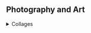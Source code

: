 ## Photography and Art
<details>
  <summary>Collages</summary>
<img src="./images/collage1.jpg" height="240" width="360">
<img src="./images/collage2.jpg" height="240" width="360">
<img src="./images/collage3.jpg" height="240" width="360">
<img src="./images/collage4.jpg" height="240" width="360">
<img src="./images/collage5.jpg" height="240" width="360">
<img src="./images/collage6.jpg" height="240" width="360">
<img src="./images/collage7.jpg" height="240" width="360">
<img src="./images/collage8.jpg" height="240" width="360">
<img src="./images/collage9.jpg" height="240" width="360">
<img src="./images/collage10.jpg" height="240" width="360">
<img src="./images/collage11.jpg" height="240" width="360">
<img src="./images/collage12.jpg" height="240" width="360">
<img src="./images/collage13.jpg" height="240" width="360">
<img src="./images/collage14.jpg" height="240" width="360">
<img src="./images/collage15.jpg" height="240" width="360">
<img src="./images/collage16.jpg" height="240" width="360">
</details>
